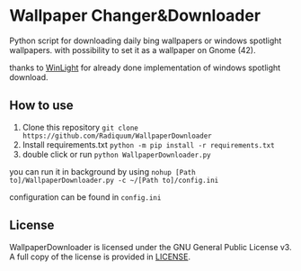 # Wallpaper Changer&Downloader

Python script for downloading daily bing wallpapers or windows spotlight wallpapers.
with possibility to set it as a wallpaper on Gnome (42).

thanks to [WinLight](https://github.com/Biswa96/WinLight) for already done implementation of windows spotlight download.

## How to use

1. Clone this repository `git clone https://github.com/Radiquum/WallpaperDownloader`
2. Install requirements.txt `python -m pip install -r requirements.txt`
3. double click or run `python WallpaperDownloader.py`

you can run it in background by using `nohup [Path to]/WallpaperDownloader.py -c ~/[Path to]/config.ini`

configuration can be found in `config.ini`

<!-- idk if this script can be scheduled to run by timer through [cron](https://en.wikipedia.org/wiki/Cron)
([crontab.guru](https://crontab.guru/)) -->

## License

WallpaperDownloader is licensed under the GNU General Public License v3. A full copy of the license is provided in [LICENSE](https://github.com/Radiquum/WallpaperDownloader/blob/master/LICENSE).
